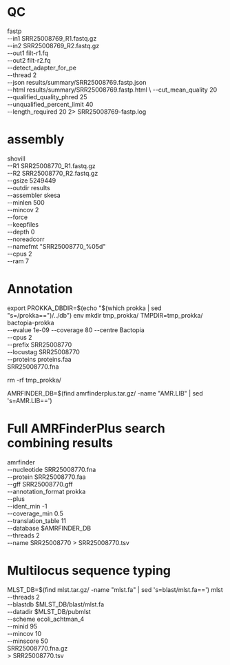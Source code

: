 
# QC
fastp \
    --in1 SRR25008769_R1.fastq.gz \
    --in2 SRR25008769_R2.fastq.gz \
    --out1 filt-r1.fq \
    --out2 filt-r2.fq \
    --detect_adapter_for_pe \
    --thread 2 \
    --json results/summary/SRR25008769.fastp.json \
    --html results/summary/SRR25008769.fastp.html \ --cut_mean_quality 20 \
    --qualified_quality_phred 25 \
    --unqualified_percent_limit 40 \
    --length_required 20 2> SRR25008769-fastp.log



# assembly

shovill \
    --R1 SRR25008770_R1.fastq.gz \
    --R2 SRR25008770_R2.fastq.gz \
    --gsize 5249449 \
    --outdir results \
    --assembler skesa \
    --minlen 500 \
    --mincov 2 \
    --force \
    --keepfiles \
    --depth 0 \
    --noreadcorr \
    --namefmt "SRR25008770_%05d" \
    --cpus 2 \
    --ram 7


# Annotation
export PROKKA_DBDIR=$(echo "$(which prokka | sed "s=/prokka==")/../db")
env
mkdir tmp_prokka/
TMPDIR=tmp_prokka/ bactopia-prokka \
    --evalue 1e-09 --coverage 80 --centre Bactopia \
    --cpus 2 \
    --prefix SRR25008770 \
    --locustag SRR25008770 \
    --proteins proteins.faa \
    SRR25008770.fna

rm -rf tmp_prokka/


AMRFINDER_DB=$(find amrfinderplus.tar.gz/ -name "AMR.LIB" | sed 's=AMR.LIB==')

# Full AMRFinderPlus search combining results
amrfinder \
    --nucleotide SRR25008770.fna \
    --protein SRR25008770.faa \
    --gff SRR25008770.gff \
    --annotation_format prokka \
    --plus \
    --ident_min -1 \
    --coverage_min 0.5 \
    --translation_table 11 \
    --database $AMRFINDER_DB \
    --threads 2 \
    --name SRR25008770 > SRR25008770.tsv

# Multilocus sequence typing
MLST_DB=$(find mlst.tar.gz/ -name "mlst.fa" | sed 's=blast/mlst.fa==')
mlst \
    --threads 2 \
    --blastdb $MLST_DB/blast/mlst.fa \
    --datadir $MLST_DB/pubmlst \
    --scheme ecoli_achtman_4 \
    --minid 95 \
    --mincov 10 \
    --minscore 50 \
    SRR25008770.fna.gz \
    > SRR25008770.tsv


